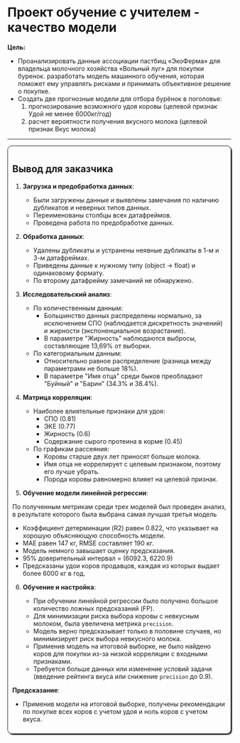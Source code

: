 

# Проект обучение с учителем - качество модели
__Цель:__ 
 - Проанализировать данные ассоциации пастбищ «ЭкоФерма» для владельца молочного хозяйства «Вольный луг» для покупки буренок. разработать модель машинного обучения, которая поможет ему управлять рисками и принимать объективное решение о покупке.   
 - Создать две прогнозные модели для отбора бурёнок в поголовье:   
     1. прогнозирование возможного удоя коровы (целевой признак Удой не менее 6000кг/год)    
     2. расчет вероятности получения вкусного молока (целевой признак Вкус молока)
        
----

<div  style="border-radius: 10px; box-shadow: 2px 2px 2px; border: 1px solid; padding: 10px ">
    
    
## Вывод для заказчика

1. **Загрузка и предобработка данных**:
    
   - Были загружены данные и выявлены замечания по наличию дубликатов и неверных типов данных.
   - Переименованы столбцы всех датафреймов.
   - Проведена работа по предобработке данных.

    
2. **Обработка данных**:
    
   - Удалены дубликаты и устранены неявные дубликаты в 1-м и 3-м датафреймах.
   - Приведены данные к нужному типу (object -> float) и одинаковому формату.
   - По второму датафрейму замечаний не обнаружено.

    
3. **Исследовательский анализ**:
    
   - По количественным данным:
     - Большинство данных распределены нормально, за исключением СПО (наблюдается дискретность значений) и жирности (экспоненциальное возрастание).
     - В параметре "Жирность" наблюдаются выбросы, составляющие 13,69% от выборки.
   - По категориальным данным:
     - Относительно равное распределение (разница между параметрами не больше 18%).
     - В параметре "Имя отца" среди быков преобладают "Буйный" и "Барин" (34.3% и 38.4%).

    
4. **Матрица корреляции**:
    
   - Наиболее влиятельные признаки для удоя:
     - СПО (0.81)
     - ЭКЕ (0.77)
     - Жирность (0.6)
     - Содержание сырого протеина в корме (0.45)
   - По графикам рассеяния:
     - Коровы старше двух лет приносят больше молока.
     - Имя отца не коррелирует с целевым признаком, поэтому его лучше убрать.
     - Порода коровы равномерно влияет на целевой признак.

    
5. **Обучение модели линейной регрессии**:
   
    
По полученным метрикам среди трех моделей был проведен анализ, в результате которого была выбрана самая лучшая третья модель
  
   - Коэффициент детерминации (R2) равен 0.822, что указывает на хорошую объясняющую способность модели.
   - MAE равен 147 кг, RMSE составляет 190 кг.
   - Модель немного завышает оценку предсказания.
   - 95% доверительный интервал = (6092.3, 6220.9)   
   - Предсказаны удои коров продавцов, каждая из которых выдает более 6000 кг в год.

    
6. **Обучение и настройка**:
    
    - При обучении линейной регрессии было получено большое количество ложных предсказаний (FP).    
    - Для минимизации риска выбора коровы с невкусным молоком, была увеличена метрика `precision`.    
    - Модель верно предсказывает только в половине случаев, но минимизирует риск выбора невкусного молока.    
    - Применив модель на итоговой выборке, не было найдено коров для покупки из-за низкой корреляции с входными признаками.   
    - Требуется больше данных или изменение условий задачи (введение рейтинга вкуса или снижение `precision` до 0.9).   

    
**Предсказание**:
- Применив модели на итоговой выборке, получены рекомендации по покупке всех коров с учетом удоя и ноль коров с учетом вкуса.
</div>    

